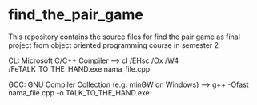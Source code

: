 # find_the_pair_game

This repository contains the source files for find the pair game as final project from object oriented programming course in semester 2

CL: Microsoft C/C++ Compiler --> cl /EHsc /Ox /W4 /FeTALK_TO_THE_HAND.exe nama_file.cpp

GCC: GNU Compiler Collection (e.g. minGW on Windows) --> g++ -Ofast nama_file.cpp -o TALK_TO_THE_HAND.exe
